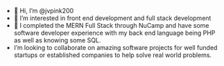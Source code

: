 - 👋 Hi, I’m @jvpink200
- 👀 I’m interested in front end development and full stack development
- 🌱 I completed the MERN Full Stack through NuCamp and have some software developer experience with my back end language being PHP as well as knowing some SQL. 
- I’m looking to collaborate on amazing software projects for well funded startups or established companies to help solve real world problems.
